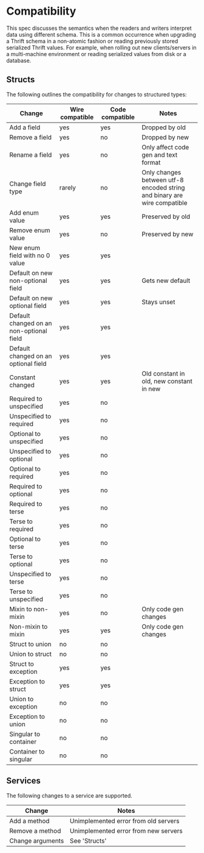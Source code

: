 # Compatibility

This spec discusses the semantics when the readers and writers interpret data using different schema. This is a common occurrence when upgrading a Thrift schema in a non-atomic fashion or reading previously stored serialized Thrift values. For example, when rolling out new clients/servers in a multi-machine environment or reading serialized values from disk or a database.

## Structs

The following outlines the compatibility for changes to structured types:

|Change    |Wire compatible    |Code compatible    |Notes    |
|---    |---    |---    |---    |
|Add a field    |yes    |yes    |Dropped by old    |
|Remove a field    |yes    |no    |Dropped by new    |
|Rename a field    |yes    |no    |Only affect code gen and text format    |
|Change field type    |rarely    |no    |Only changes between utf-8 encoded string and binary are wire compatible    |
|Add enum value    |yes    |yes    |Preserved by old    |
|Remove enum value    |yes    |no    |Preserved by new    |
|New enum field with no 0 value    |yes    |yes    |    |
|Default on new non-optional field    |yes    |yes    |Gets new default    |
|Default on new optional field    |yes    |yes    |Stays unset    |
|Default changed on an non-optional field    |yes    |yes    |    |
|Default changed on an optional field    |yes    |yes    |    |
|Constant changed    |yes    |yes    |Old constant in old, new constant in new    |
|Required to unspecified    |yes    |no    |    |
|Unspecified to required    |yes    |no    |    |
|Optional to unspecified    |yes    |no    |    |
|Unspecified to optional    |yes    |no    |    |
|Optional to required    |yes    |no    |    |
|Required to optional    |yes    |no    |    |
|Required to terse    |yes    |no    |    |
|Terse to required    |yes    |no    |    |
|Optional to terse    |yes    |no    |    |
|Terse to optional    |yes    |no    |    |
|Unspecified to terse    |yes    |no    |    |
|Terse to unspecified    |yes    |no    |    |
|Mixin to non-mixin    |yes    |no    |Only code gen changes    |
|Non-mixin to mixin    |yes    |yes    |Only code gen changes    |
|Struct to union    |no    |no    |    |
|Union to struct    |no    |no    |    |
|Struct to exception    |yes    |yes    |    |
|Exception to struct    |yes    |yes    |    |
|Union to exception    |no    |no    |    |
|Exception to union    |no    |no    |    |
|Singular to container    |no    |no    |    |
|Container to singular    |no    |no    |    |

## Services

The following changes to a service are supported.

|Change    |Notes    |
|---    |---    |
|Add a method    |Unimplemented error from old servers    |
|Remove a method    |Unimplemented error from new servers    |
|Change arguments    |See 'Structs'    |

